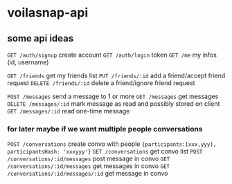 # voilasnap-api

## some api ideas

`GET /auth/signup` create account
`GET /auth/login` token
`GET /me` my infos (id, username)

`GET /friends` get my friends list
`PUT /friends/:id` add a friend/accept friend request
`DELETE /friends/:id` delete a friend/ignore friend request

`POST /messages` send a message to 1 or more
`GET /messages` get messages
`DELETE /messages/:id` mark message as read and possibly stored on client
`GET /messages/:id` read one-time message

### for later maybe if we want multiple people conversations

`POST /conversations` create convo with people `{participants:[xxx,yyy], participantsHash: 'xxxyyy'}`
`GET /conversations` get convo list
`POST /conversations/:id/messages` post message in convo
`GET /conversations/:id/messages` get messages in convo
`GET /conversations/:id/messages/:id` get message in convo
